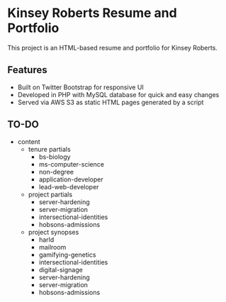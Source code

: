 # Kinsey Roberts Resume and Portfolio
This project is an HTML-based resume and portfolio for Kinsey Roberts.

## Features
* Built on Twitter Bootstrap for responsive UI
* Developed in PHP with MySQL database for quick and easy changes
* Served via AWS S3 as static HTML pages generated by a script

## TO-DO
* content
    * tenure partials
        * bs-biology
        * ms-computer-science
        * non-degree
        * application-developer
        * lead-web-developer
    * project partials
        * server-hardening
        * server-migration
        * intersectional-identities
        * hobsons-admissions
    * project synopses
        * harld
        * mailroom
        * gamifying-genetics
        * intersectional-identities
        * digital-signage
        * server-hardening
        * server-migration
        * hobsons-admissions
